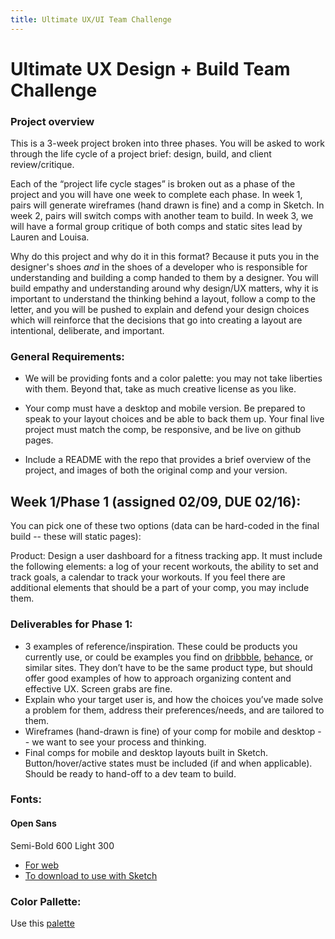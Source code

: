 ```yaml
---
title: Ultimate UX/UI Team Challenge
---
```


# Ultimate UX Design + Build Team Challenge

### Project overview

This is a 3-week project broken into three phases. You will be asked to work through the life cycle of a project brief: design, build, and client review/critique.

Each of the “project life cycle stages” is broken out as a phase of the project and you will have one week to complete each phase. In week 1, pairs will generate wireframes (hand drawn is fine) and a comp in Sketch. In week 2, pairs will switch comps with another team to build. In week 3, we will have a formal group critique of both comps and static sites lead by Lauren and Louisa.

Why do this project and why do it in this format? Because it puts you in the designer's shoes _and_ in the shoes of a developer who is responsible for understanding and building a comp handed to them by a designer. You will build empathy and understanding around why design/UX matters, why it is important to understand the thinking behind a layout, follow a comp to the letter, and you will be pushed to explain and defend your design choices which will reinforce that the decisions that go into creating a layout are intentional, deliberate, and important.

### General Requirements:

- We will be providing fonts and a color palette: you may not take liberties with them. Beyond that, take as much creative license as you like.

 - Your comp must have a desktop and mobile version. Be prepared to speak to your layout choices and be able to back them up.
Your final live project must match the comp, be responsive, and be live on github pages.

 - Include a README with the repo that provides a brief overview of the project, and images of both the original comp and your version.



## Week 1/Phase 1 (assigned 02/09, DUE 02/16):

You can pick one of these two options (data can be hard-coded in the final build -- these will static pages):

Product: Design a user dashboard for a fitness tracking app. It must include the following elements: a log of your recent workouts, the ability to set and track goals, a calendar to track your workouts. If you feel there are additional elements that should be a part of your comp, you may include them.

### Deliverables for Phase 1:

 - 3 examples of reference/inspiration. These could be products you currently use, or could be examples you find on [dribbble](https://dribbble.com/), [behance](https://www.behance.net/), or similar sites. They don’t have to be the same product type, but should offer good examples of how to approach organizing content and effective UX. Screen grabs are fine.
 - Explain who your target user is, and how the choices you’ve made solve a problem for them, address their preferences/needs, and are tailored to them.
 - Wireframes (hand-drawn is fine) of your comp for mobile and desktop -- we want to see your process and thinking.
 - Final comps for mobile and desktop layouts built in Sketch. Button/hover/active states must be included (if and when applicable). Should be ready to hand-off to a dev team to build.


### Fonts:

#### Open Sans

Semi-Bold 600
Light 300

 - [For web](https://fonts.google.com/specimen/Open+Sans)
 - [To download to use with Sketch](https://drive.google.com/drive/folders/0B_lPnjyMN6-CSzF5bGVpZXJPM2s?usp=sharing)

### Color Pallette:

Use this [palette](https://coolors.co/b8d8d8-7a9e9f-4f6367-eef5db-fe5f55)
